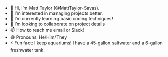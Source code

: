 - 👋 Hi, I’m Matt Taylor (@MattTaylor-Savas).
- 👀 I’m interested in managing projects better.
- 🌱 I’m currently learning basic coding techniques!
- 💞️ I’m looking to collaborate on project details
- 📫 How to reach me email or Slack!
- 😄 Pronouns: He/Him/They
- ⚡ Fun fact: I keep aquariums! I have a 45-gallon saltwater and a 6-gallon freshwater tank.

<!---
MattTaylor-Savas/MattTaylor-Savas is a ✨ special ✨ repository because its `README.md` (this file) appears on your GitHub profile.
You can click the Preview link to take a look at your changes.
--->

